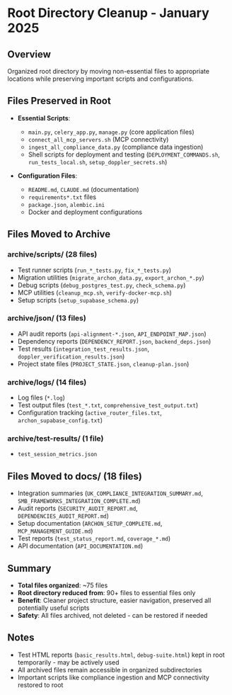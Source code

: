 # Root Directory Cleanup - January 2025

## Overview
Organized root directory by moving non-essential files to appropriate locations while preserving important scripts and configurations.

## Files Preserved in Root
- **Essential Scripts**: 
  - `main.py`, `celery_app.py`, `manage.py` (core application files)
  - `connect_all_mcp_servers.sh` (MCP connectivity)
  - `ingest_all_compliance_data.py` (compliance data ingestion)
  - Shell scripts for deployment and testing (`DEPLOYMENT_COMMANDS.sh`, `run_tests_local.sh`, `setup_doppler_secrets.sh`)

- **Configuration Files**:
  - `README.md`, `CLAUDE.md` (documentation)
  - `requirements*.txt` files
  - `package.json`, `alembic.ini`
  - Docker and deployment configurations

## Files Moved to Archive

### archive/scripts/ (28 files)
- Test runner scripts (`run_*_tests.py`, `fix_*_tests.py`)
- Migration utilities (`migrate_archon_data.py`, `export_archon_*.py`)
- Debug scripts (`debug_postgres_test.py`, `check_schema.py`)
- MCP utilities (`cleanup_mcp.sh`, `verify-docker-mcp.sh`)
- Setup scripts (`setup_supabase_schema.py`)

### archive/json/ (13 files)
- API audit reports (`api-alignment-*.json`, `API_ENDPOINT_MAP.json`)
- Dependency reports (`DEPENDENCY_REPORT.json`, `backend_deps.json`)
- Test results (`integration_test_results.json`, `doppler_verification_results.json`)
- Project state files (`PROJECT_STATE.json`, `cleanup-plan.json`)

### archive/logs/ (14 files)
- Log files (`*.log`)
- Test output files (`test_*.txt`, `comprehensive_test_output.txt`)
- Configuration tracking (`active_router_files.txt`, `archon_supabase_config.txt`)

### archive/test-results/ (1 file)
- `test_session_metrics.json`

## Files Moved to docs/ (18 files)
- Integration summaries (`UK_COMPLIANCE_INTEGRATION_SUMMARY.md`, `SMB_FRAMEWORKS_INTEGRATION_COMPLETE.md`)
- Audit reports (`SECURITY_AUDIT_REPORT.md`, `DEPENDENCIES_AUDIT_REPORT.md`)
- Setup documentation (`ARCHON_SETUP_COMPLETE.md`, `MCP_MANAGEMENT_GUIDE.md`)
- Test reports (`test_status_report.md`, `coverage_*.md`)
- API documentation (`API_DOCUMENTATION.md`)

## Summary
- **Total files organized**: ~75 files
- **Root directory reduced from**: 90+ files to essential files only
- **Benefit**: Cleaner project structure, easier navigation, preserved all potentially useful scripts
- **Safety**: All files archived, not deleted - can be restored if needed

## Notes
- Test HTML reports (`basic_results.html`, `debug-suite.html`) kept in root temporarily - may be actively used
- All archived files remain accessible in organized subdirectories
- Important scripts like compliance ingestion and MCP connectivity restored to root